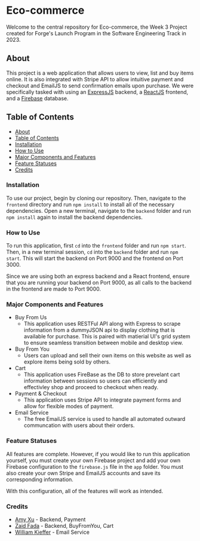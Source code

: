 # Eco-commerce

Welcome to the central repository for Eco-commerce, the Week 3 Project created for Forge's Launch Program in the Software Engineering Track in 2023. 

## About

This project is a web application that allows users to view, list and buy items online. It is also integrated with Stripe API to allow intuitive payment and checkout and EmailJS to send confirmation emails upon purchase. We were specifically tasked with using an [ExpressJS](https://expressjs.com/) backend, a [ReactJS](https://reactjs.org/) frontend, and a [Firebase](https://firebase.google.com/) database.

## Table of Contents

- [About](#about)
- [Table of Contents](#table-of-contents)
- [Installation](#installation)
- [How to Use](#how-to-use)
- [Major Components and Features](#major-components-and-features)
- [Feature Statuses](#feature-statuses)
- [Credits](#credits)

### Installation

To use our project, begin by cloning our repository. Then, navigate to the `frontend` directory and run `npm install` to install all of the necessary dependencies. Open a new terminal, navigate to the `backend` folder and run `npm install` again to install the backend dependencies.

### How to Use

To run this application, first `cd` into the `frontend` folder and run `npm start`. Then, in a new terminal session, `cd` into the `backend` folder and run `npm start`. This will start the backend on Port 9000 and the frontend on Port 3000.

Since we are using both an express backend and a React frontend, ensure that you are running your backend on Port 9000, as all calls to the backend in the frontend are made to Port 9000. 

### Major Components and Features

* Buy From Us
    * This application uses RESTFul API along with Express to scrape information from a dummyJSON api to display clothing that is available for purchase. This is paired with matierial UI's grid system to ensure seamless transition between mobile and desktop view.
* Buy From You
    * Users can upload and sell their own items on this website as well as explore items being sold by others.
* Cart
    * This application uses FireBase as the DB to store prevelant cart information between sessions so users can efficiently and effectivley shop and proceed to checkout when ready.
* Payment & Checkout
    * This application uses Stripe API to integrate payment forms and allow for flexible modes of payment. 
* Email Service
    * The free EmailJS service is used to handle all automated outward communcation with users about their orders.

### Feature Statuses

All features are complete. However, if you would like to run this application yourself, you must create your own Firebase project and add your own Firebase configuration to the `firebase.js` file in the `app` folder. You must also create your own Stripe and EmailJS accounts and save its corresponding information.

With this configuration, all of the features will work as intended.

### Credits

* [Amy Xu](https://www.linkedin.com/in/amyxu08/) - Backend, Payment
* [Zaid Fada](https://www.linkedin.com/in/zaid-fada/) - Backend, BuyFromYou, Cart
* [William Kieffer](https://www.linkedin.com/in/williamkieffer24/) - Email Service
